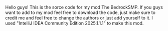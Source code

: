 Hello guys! This is the sorce code for my mod The BedrockSMP.
If you guys want to add to my mod feel free to download the code, just make sure to credit me and feel free to change the authors or just add yourself to it.
I used "IntelliJ IDEA Community Edition 2025.1.1.1" to make this mod.
